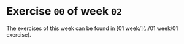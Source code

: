 # Exercise `00` of week `02`

The exercises of this week can be found in [01 week/](../01 week/01 exercise).
